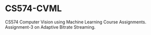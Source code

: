 # CS574-CVML
CS574 Computer Vision using Machine Learning Course Assignments. Assignment-3 on Adaptive Bitrate Streaming.